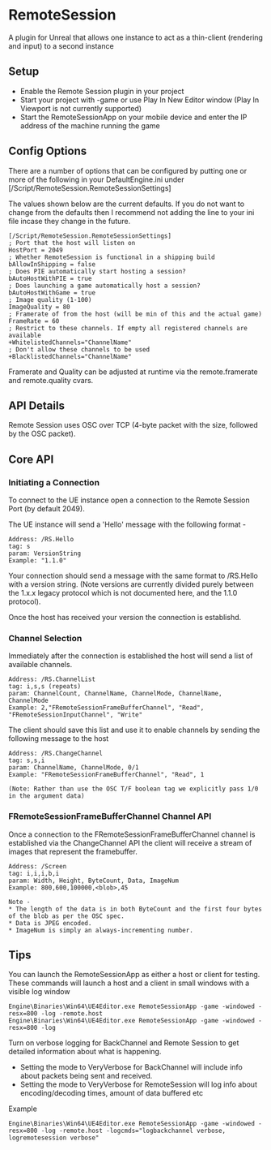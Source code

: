 # RemoteSession
A plugin for Unreal that allows one instance to act as a thin-client (rendering and input) to a second instance

## Setup

* Enable the Remote Session plugin in your project
* Start your project with -game or use Play In New Editor window (Play In Viewport is not currently supported)
* Start the RemoteSessionApp on your mobile device and enter the IP address of the machine running the game


## Config Options

There are a number of options that can be configured by putting one or more of the following in your DefaultEngine.ini under [/Script/RemoteSession.RemoteSessionSettings]

The values shown below are the current defaults. If you do not want to change from the defaults then I recommend not adding the line to your ini file incase they change in the future.

    [/Script/RemoteSession.RemoteSessionSettings]
    ; Port that the host will listen on
	HostPort = 2049
	; Whether RemoteSession is functional in a shipping build
	bAllowInShipping = false
	; Does PIE automatically start hosting a session?
	bAutoHostWithPIE = true
	; Does launching a game automatically host a session?
	bAutoHostWithGame = true
	; Image quality (1-100)
	ImageQuality = 80
	; Framerate of from the host (will be min of this and the actual game)
	FrameRate = 60
	; Restrict to these channels. If empty all registered channels are available
	+WhitelistedChannels="ChannelName"
	; Don't allow these channels to be used
	+BlacklistedChannels="ChannelName"


Framerate and Quality can be adjusted at runtime via the remote.framerate and remote.quality cvars.


## API Details

Remote Session uses OSC over TCP (4-byte packet with the size, followed by the OSC packet).

## Core API

### Initiating a Connection

To connect to the UE instance open a connection to the Remote Session Port (by default 2049).

The UE instance will send a 'Hello' message with the following format -

    Address: /RS.Hello
    tag: s
    param: VersionString
    Example: "1.1.0"

Your connection should send a message with the same format to /RS.Hello with a version string. (Note versions are currently divided purely between the 1.x.x legacy protocol which is not documented here, and the 1.1.0 protocol).

Once the host has received your version the connection is establishd.

### Channel Selection

Immediately after the connection is established the host will send a list of available channels.

    Address: /RS.ChannelList
    tag: i,s,s (repeats)
    param: ChannelCount, ChannelName, ChannelMode, ChannelName, ChannelMode
    Example: 2,"FRemoteSessionFrameBufferChannel", "Read", "FRemoteSessionInputChannel", "Write"

The client should save this list and use it to enable channels by sending the following message to the host

    Address: /RS.ChangeChannel
    tag: s,s,i
    param: ChannelName, ChannelMode, 0/1
    Example: "FRemoteSessionFrameBufferChannel", "Read", 1

    (Note: Rather than use the OSC T/F boolean tag we explicitly pass 1/0 in the argument data)


### FRemoteSessionFrameBufferChannel Channel API

Once a connection to the FRemoteSessionFrameBufferChannel channel is established via the ChangeChannel API the client will receive a stream of images that represent the framebuffer.

    Address: /Screen
    tag: i,i,i,b,i
    param: Width, Height, ByteCount, Data, ImageNum
    Example: 800,600,100000,<blob>,45

    Note -
    * The length of the data is in both ByteCount and the first four bytes of the blob as per the OSC spec.
    * Data is JPEG encoded.
    * ImageNum is simply an always-incrementing number.



## Tips

You can launch the RemoteSessionApp as either a host or client for testing. These commands will launch a host and a client in small windows with a visible log window

    Engine\Binaries\Win64\UE4Editor.exe RemoteSessionApp -game -windowed -resx=800 -log -remote.host
    Engine\Binaries\Win64\UE4Editor.exe RemoteSessionApp -game -windowed -resx=800 -log
    

Turn on verbose logging for BackChannel and Remote Session to get detailed information about what is happening. 
* Setting the mode to VeryVerbose for BackChannel will include info about packets being sent and received.
* Setting the mode to VeryVerbose for RemoteSession will log info about encoding/decoding times, amount of data buffered etc

Example

    Engine\Binaries\Win64\UE4Editor.exe RemoteSessionApp -game -windowed -resx=800 -log -remote.host -logcmds="logbackchannel verbose, logremotesession verbose"



